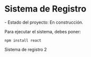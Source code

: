 <h1> Sistema de Registro </h1>
- Estado del proyecto: En construcción.

Para ejecutar el sistema, debes poner: 

``npm install react``

Sistema de registro 2
